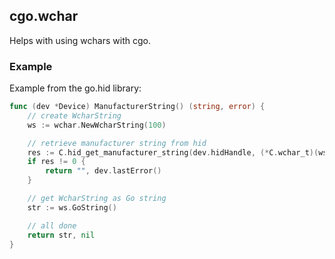 ## cgo.wchar

Helps with using wchars with cgo.

### Example
Example from the go.hid library:
```go
func (dev *Device) ManufacturerString() (string, error) {
	// create WcharString
	ws := wchar.NewWcharString(100)

	// retrieve manufacturer string from hid
	res := C.hid_get_manufacturer_string(dev.hidHandle, (*C.wchar_t)(ws.Pointer()), 100)
	if res != 0 {
		return "", dev.lastError()
	}

	// get WcharString as Go string
	str := ws.GoString()

	// all done
	return str, nil
}
```

